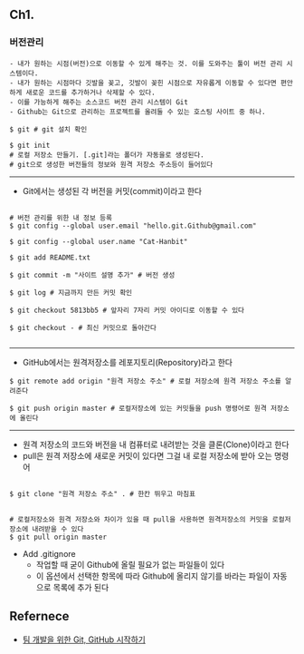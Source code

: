 ## Ch1.

### 버전관리 

    - 내가 원하는 시점(버전)으로 이동할 수 있게 해주는 것. 이를 도와주는 툴이 버전 관리 시스템이다.
    - 내가 원하는 시점마다 깃발을 꽂고, 깃발이 꽂힌 시점으로 자유롭게 이동할 수 있다면 편안하게 새로운 코드를 추가하거나 삭제할 수 있다.
    - 이를 가능하게 해주는 소스코드 버전 관리 시스템이 Git
    - Github는 Git으로 관리하는 프로젝트를 올려둘 수 있는 호스팅 사이트 중 하나.

```
$ git # git 설치 확인

$ git init 
# 로컬 저장소 만들기. [.git]라는 폴더가 자동을로 생성된다. 
# git으로 생성한 버전들의 정보와 원격 저장소 주소등이 들어있다 

```

<hr>

- Git에서는 생성된 각 버전을 커밋(commit)이라고 한다

```

# 버전 관리를 위한 내 정보 등록 
$ git config --global user.email "hello.git.Github@gmail.com"

$ git config --global user.name "Cat-Hanbit"

$ git add README.txt

$ git commit -m "사이트 설명 추가" # 버전 생성

$ git log # 지금까지 만든 커밋 확인

$ git checkout 5813bb5 # 앞자리 7자리 커밋 아이디로 이동할 수 있다

$ git checkout - # 최신 커밋으로 돌아간다 


```

<hr>

- GitHub에서는 원격저장소를 레포지토리(Repository)라고 한다 

```
$ git remote add origin "원격 저장소 주소" # 로컬 저장소에 원격 저장소 주소를 알려준다

$ git push origin master # 로컬저장소에 있는 커밋들을 push 명령어로 원격 저장소에 올린다
```

<hr>

- 원격 저장소의 코드와 버전을 내 컴퓨터로 내려받는 것을 클론(Clone)이라고 한다
- pull은 원격 저장소에 새로운 커밋이 있다면 그걸 내 로컬 저장소에 받아 오는 명령어

```

$ git clone "원격 저장소 주소" . # 한칸 뛰우고 마침표 


# 로컬저장소와 원격 저장소와 차이가 있을 때 pull을 사용하면 원격저장소의 커밋을 로컬저장소에 내려받을 수 있다 
$ git pull origin master 

```

- Add .gitignore
    - 작업할 때 굳이 Github에 올릴 필요가 없는 파일들이 있다
    - 이 옵션에서 선택한 항목에 따라 Github에 올리지 않기를 바라는 파일이 자동으로 목록에 추가 된다

## Refernece
- [팀 개발을 위한 Git, GitHub 시작하기](http://www.hanbit.co.kr/store/books/look.php?p_code=B5159933380)
